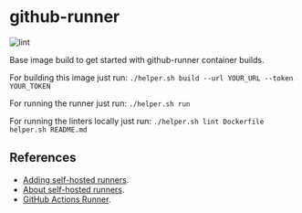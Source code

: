# github-runner

![lint](https://github.com/avisiedo/github-runner/workflows/lint/badge.svg)

Base image build to get started with github-runner container builds.

For building this image just run: `./helper.sh build --url YOUR_URL --token YOUR_TOKEN`

For running the runner just run: `./helper.sh run`

For running the linters locally just run:
`./helper.sh lint Dockerfile helper.sh README.md`

## References

- [Adding self-hosted runners](https://help.github.com/en/actions/hosting-your-own-runners/adding-self-hosted-runners).
- [About self-hosted runners](https://help.github.com/en/actions/hosting-your-own-runners/about-self-hosted-runners).
- [GitHub Actions Runner](https://github.com/actions/runner).
